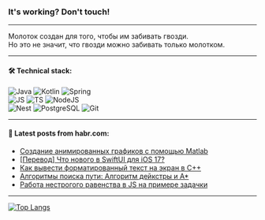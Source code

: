 ### It's working? Don't touch!

---
Молоток создан для того, чтобы им забивать гвозди. <br>
Но это не значит, что гвозди можно забивать только молотком.

---

#### 🛠️ Technical stack:

![Java](https://img.shields.io/badge/Java-informational?logo=Oracle&style=flat&logoColor=white&color=FF4500)
![Kotlin](https://img.shields.io/badge/Kotlin-informational?logo=Kotlin&style=flat&logoColor=white&color=774D97)
![Spring](https://img.shields.io/badge/SpringBoot-informational?logo=SpringBoot&style=flat&logoColor=white&color=6DB33F) <br>
![JS](https://img.shields.io/badge/JS-informational?logo=javaScript&style=flat&logoColor=black&color=F7Df1E)
![TS](https://img.shields.io/badge/TypeScript-informational?logo=typeScript&style=flat&logoColor=black&color=0667A8)
![NodeJS](https://img.shields.io/badge/NodeJS-informational?logo=node.js&style=flat&logoColor=white&color=70A760) <br>
![Nest](https://img.shields.io/badge/NestJS-informational?logo=NestJS&style=flat&logoColor=white&color=E0234E)
![PostgreSQL](https://img.shields.io/badge/PostgreSQL-informational?logo=PostgreSQL&style=flat&logoColor=white&color=DAA520)
![Git](https://img.shields.io/badge/Git-informational?logo=git&style=flat&logoColor=white&color=778899)

___

#### 💬 Latest posts from habr.com:

<!-- BLOG-POST-LIST:START -->
- [Создание анимированных графиков с помощью Matlab](https://habr.com/ru/articles/748486/?utm_source=habrahabr&utm_medium=rss&utm_campaign=748486)
- [[Перевод] Что нового в SwiftUI для iOS 17?](https://habr.com/ru/articles/748478/?utm_source=habrahabr&utm_medium=rss&utm_campaign=748478)
- [Как вывести форматированный текст на экран в C++](https://habr.com/ru/articles/748336/?utm_source=habrahabr&utm_medium=rss&utm_campaign=748336)
- [Алгоритмы поиска пути: Алгоритм дейкстры и А*](https://habr.com/ru/companies/otus/articles/748470/?utm_source=habrahabr&utm_medium=rss&utm_campaign=748470)
- [Работа нестрогого равенства в JS на примере задачки](https://habr.com/ru/articles/748452/?utm_source=habrahabr&utm_medium=rss&utm_campaign=748452)
<!-- BLOG-POST-LIST:END -->

---
[![Top Langs](https://github-readme-stats-git-master-advtsetting-gmailcom.vercel.app/api/top-langs/?username=zloylis&langs_count=10&hide_title=false&title_color=e6edf3&size_weight=0.5&count_weight=0.5&layout=compact&hide_border=true&theme=dracula)](https://github.com/zloylis)

<!-- ![GitHub stats](https://github-readme-stats-git-master-advtsetting-gmailcom.vercel.app/api?username=zloylis&show_icons=true&hide_border=true&theme=dracula&hide_title=true&include_all_commits=true&count_private=true&hide=contribs&hide_rank=true) -->
